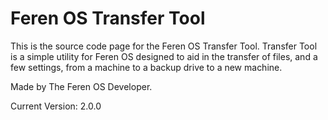 # Feren OS Transfer Tool
This is the source code page for the Feren OS Transfer Tool. Transfer Tool is a simple utility for Feren OS designed to aid in the transfer of files, and a few settings, from a machine to a backup drive to a new machine.

Made by The Feren OS Developer.

Current Version: 2.0.0
